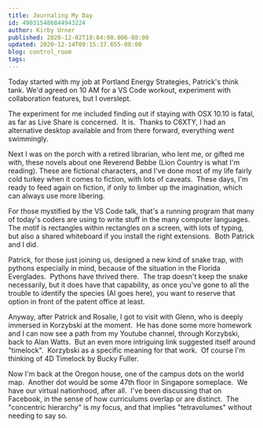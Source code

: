 ```yaml
---
title: Journaling My Day
id: 490315486844943224
author: Kirby Urner
published: 2020-12-02T18:04:00.006-08:00
updated: 2020-12-14T09:15:37.655-08:00
blog: control_room
tags: 
---
```


Today started with my job at Portland Energy Strategies, Patrick's think tank. We'd agreed on 10 AM for a VS Code workout, experiment with collaboration features, but I overslept.

The experiment for me included finding out if staying with OSX 10.10 is fatal, as far as Live Share is concerned.  It is.  Thanks to C6XTY, I had an alternative desktop available and from there forward, everything went swimmingly.

Next I was on the porch with a retired librarian, who lent me, or gifted me with, these novels about one Reverend Bebbe (Lion Country is what I'm reading). These are fictional characters, and I've done most of my life fairly cold turkey when it comes to fiction, with lots of caveats.  These days, I'm ready to feed again on fiction, if only to limber up the imagination, which can always use more libering.

For those mystified by the VS Code talk, that's a running program that many of today's coders are using to write stuff in the many computer languages.  The motif is rectangles within rectangles on a screen, with lots of typing, but also a shared whiteboard if you install the right extensions.  Both Patrick and I did.

Patrick, for those just joining us, designed a new kind of snake trap, with pythons especially in mind, because of the situation in the Florida Everglades.  Pythons have thrived there.  The trap doesn't keep the snake necessarily, but it does have that capability, as once you've gone to all the trouble to identify the species (AI goes here), you want to reserve that option in front of the patent office at least.

Anyway, after Patrick and Rosalie, I got to visit with Glenn, who is deeply immersed in Korzybski at the moment.  He has done some more homework and I can now see a path from my Youtube channel, through Korzybski, back to Alan Watts.  But an even more intriguing link suggested itself around "timelock".  Korzybski as a specific meaning for that work.  Of course I'm thinking of 4D Timelock by Bucky Fuller.

Now I'm back at the Oregon house, one of the campus dots on the world map.  Another dot would be some 47th floor in Singapore someplace.  We have our virtual nationhood, after all.  I've been discussing that on Facebook, in the sense of how curriculums overlap or are distinct.  The "concentric hierarchy" is my focus, and that implies "tetravolumes" without needing to say so.